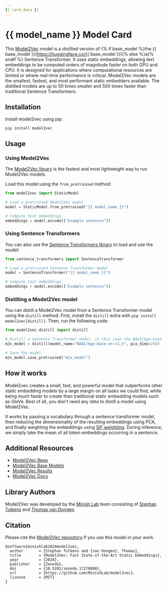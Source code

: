 ```yaml
---
{{ card_data }}
---
```


# {{ model_name }} Model Card

This [Model2Vec](https://github.com/MinishLab/model2vec) model is a distilled version of {% if base_model %}the {{ base_model }}(https://huggingface.co/{{ base_model }}){% else %}a{% endif %} Sentence Transformer. It uses static embeddings, allowing text embeddings to be computed orders of magnitude faster on both GPU and CPU. It is designed for applications where computational resources are limited or where real-time performance is critical. Model2Vec models are the smallest, fastest, and most performant static embedders available. The distilled models are up to 50 times smaller and 500 times faster than traditional Sentence Transformers.


## Installation

Install model2vec using pip:
```
pip install model2vec
```

## Usage

### Using Model2Vec

The [Model2Vec library](https://github.com/MinishLab/model2vec) is the fastest and most lightweight way to run Model2Vec models.

Load this model using the `from_pretrained` method:
```python
from model2vec import StaticModel

# Load a pretrained Model2Vec model
model = StaticModel.from_pretrained("{{ model_name }}")

# Compute text embeddings
embeddings = model.encode(["Example sentence"])
```

### Using Sentence Transformers

You can also use the [Sentence Transformers library](https://github.com/UKPLab/sentence-transformers) to load and use the model:

```python
from sentence_transformers import SentenceTransformer

# Load a pretrained Sentence Transformer model
model = SentenceTransformer("{{ model_name }}")

# Compute text embeddings
embeddings = model.encode(["Example sentence"])
```

### Distilling a Model2Vec model

You can distill a Model2Vec model from a Sentence Transformer model using the `distill` method. First, install the `distill` extra with `pip install model2vec[distill]`. Then, run the following code:

```python
from model2vec.distill import distill

# Distill a Sentence Transformer model, in this case the BAAI/bge-base-en-v1.5 model
m2v_model = distill(model_name="BAAI/bge-base-en-v1.5", pca_dims=256)

# Save the model
m2v_model.save_pretrained("m2v_model")
```

## How it works

Model2vec creates a small, fast, and powerful model that outperforms other static embedding models by a large margin on all tasks we could find, while being much faster to create than traditional static embedding models such as GloVe. Best of all, you don't need any data to distill a model using Model2Vec.

It works by passing a vocabulary through a sentence transformer model, then reducing the dimensionality of the resulting embeddings using PCA, and finally weighting the embeddings using [SIF weighting](https://openreview.net/pdf?id=SyK00v5xx). During inference, we simply take the mean of all token embeddings occurring in a sentence.

## Additional Resources

- [Model2Vec Repo](https://github.com/MinishLab/model2vec)
- [Model2Vec Base Models](https://huggingface.co/collections/minishlab/model2vec-base-models-66fd9dd9b7c3b3c0f25ca90e)
- [Model2Vec Results](https://github.com/MinishLab/model2vec/tree/main/results)
- [Model2Vec Docs](https://minish.ai/packages/model2vec/introduction)


## Library Authors

Model2Vec was developed by the [Minish Lab](https://github.com/MinishLab) team consisting of [Stephan Tulkens](https://github.com/stephantul) and [Thomas van Dongen](https://github.com/Pringled).

## Citation

Please cite the [Model2Vec repository](https://github.com/MinishLab/model2vec) if you use this model in your work.
```
@software{minishlab2024model2vec,
  author       = {Stephan Tulkens and {van Dongen}, Thomas},
  title        = {Model2Vec: Fast State-of-the-Art Static Embeddings},
  year         = {2024},
  publisher    = {Zenodo},
  doi          = {10.5281/zenodo.17270888},
  url          = {https://github.com/MinishLab/model2vec},
  license      = {MIT}
}
```
